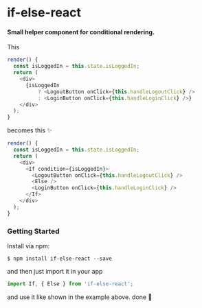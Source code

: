 # if-else-react

#### Small helper component for conditional rendering.

This

```javascript
render() {
  const isLoggedIn = this.state.isLoggedIn;
  return (
    <div>
      {isLoggedIn
          ? <LogoutButton onClick={this.handleLogoutClick} />
          : <LoginButton onClick={this.handleLoginClick} />}
    </div>
  );
}
```

becomes this ✨

```javascript
render() {
  const isLoggedIn = this.state.isLoggedIn;
  return (
    <div>
      <If condition={isLoggedIn}>
        <LogoutButton onClick={this.handleLogoutClick} />
        <Else />
        <LoginButton onClick={this.handleLoginClick} />
      </If>
    </div>
  );
}
```

### Getting Started

Install via npm:

```
$ npm install if-else-react --save
```

and then just import it in your app

```javascript
import If, { Else } from 'if-else-react';
```

and use it like shown in the example above. done 🎉

